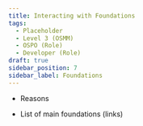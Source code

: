```yaml
---
title: Interacting with Foundations
tags: 
  - Placeholder
  - Level 3 (OSMM)
  - OSPO (Role)
  - Developer (Role)
draft: true
sidebar_position: 7
sidebar_label: Foundations
---
```


- Reasons

- List of main foundations (links)


